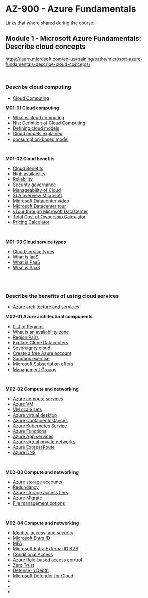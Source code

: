 
# AZ-900 - Azure Fundamentals
Links that where shared during the course:

## Module 1 - Microsoft Azure Fundamentals: Describe cloud concepts
https://learn.microsoft.com/en-us/training/paths/microsoft-azure-fundamentals-describe-cloud-concepts/

<br>

### Describe cloud computing
- [Cloud Computing](https://learn.microsoft.com/en-us/training/modules/describe-cloud-compute/)

<B>M01-01 Cloud computing</B>
- [What is cloud computing](https://learn.microsoft.com/training/modules/describe-cloud-compute/)
- [Nist Definition of Cloud Computing](https://csrc.nist.gov/pubs/sp/800/145/final)
- [Defining cloud models](https://learn.microsoft.com/training/modules/describe-cloud-compute/5-define-cloud-models)
- [Cloud models explained](https://azure.microsoft.com/en-gb/resources/cloud-computing-dictionary/what-are-private-public-hybrid-clouds/)
- [consumption-based model](https://learn.microsoft.com/en-gb/training/modules/describe-cloud-compute/6-describe-consumption-based-model)

<br>

<B>M01-02 Cloud benefits</B>
- [Cloud Benefits](https://learn.microsoft.com/training/modules/describe-benefits-use-cloud-services/)
- [High availability](https://learn.microsoft.com/training/modules/describe-benefits-use-cloud-services/2-high-availability-scalability-cloud)
- [Reliability](https://learn.microsoft.com/training/modules/describe-benefits-use-cloud-services/3-reliability-predictability-cloud)
- [Security governance](https://learn.microsoft.com/training/modules/describe-benefits-use-cloud-services/4-security-governance-cloud)
- [Manageability of Cloud](https://learn.microsoft.com/training/modules/describe-benefits-use-cloud-services/5-manageability-cloud)
- [SLA overview Microsoft](https://www.microsoft.com/licensing/docs/view/Service-Level-Agreements-SLA-for-Online-Services?lang=1)
- [Microsoft Datacenter video](https://learn.microsoft.com/en-us/shows/azure-videos/datacenter-overview)
- [Microsoft Datacenter tour](https://www.youtube.com/watch?v=80aK2_iwMOs)
- [vTour through Microsoft DataCenter](https://datacenters.microsoft.com/globe/explore/datacenter/)
- [Total Cost of Ownership Calculator](https://azure.microsoft.com/en-us/pricing/tco/calculator/)
- [Pricing Calculator](https://azure.microsoft.com/en-us/pricing/calculator/)

<br>

<B>M01-03 Cloud service types</B>
- [Cloud service types](https://learn.microsoft.com/training/modules/describe-cloud-service-types)
- [What is IaaS](https://azure.microsoft.com/en-gb/resources/cloud-computing-dictionary/what-is-iaas/)
- [What is PaaS](https://azure.microsoft.com/resources/cloud-computing-dictionary/what-is-paas/)
- [What is SaaS](https://azure.microsoft.com/resources/cloud-computing-dictionary/what-is-saas/)

<br>
<br>

### Describe the benefits of using cloud services
- [Azure architecture and services](https://learn.microsoft.com/training/paths/azure-fundamentals-describe-azure-architecture-services/)

<B>M02-01 Azure architectural components</B>
- [List of Regions](https://cdn-dynmedia-1.microsoft.com/is/content/microsoftcorp/microsoft/final/en-us/microsoft-brand/documents/995709-ACOM-DataResidency.pdf)
- [What is an availability zone](https://learn.microsoft.com/azure/reliability/availability-zones-overview)
- [Region Pairs](https://learn.microsoft.com/azure/reliability/cross-region-replication-azure#what-are-paired-regions)
- [Explore Globe Datacenters](https://datacenters.microsoft.com/globe/)
- [Sovereignty cloud](https://learn.microsoft.com/en-us/industry/sovereignty/cloud-for-sovereignty)
- [Create a free Azure account](https://learn.microsoft.com/training/modules/create-an-azure-account/)
- [Sandbox exercise](https://learn.microsoft.com/en-gb/training/modules/describe-core-architectural-components-of-azure/4-exercise-explore-learn-sandbox)
- [Microsoft Subscription offers](https://azure.microsoft.com/en-us/support/legal/offer-details/ )
- [Management Groups](https://learn.microsoft.com/azure/governance/management-groups/)

<br>

<B>M02-02 Compute and networking</B>
- [Azure compute services](https://azure.microsoft.com/products/category/compute/)
- [Azure VM](https://learn.microsoft.com/training/modules/describe-azure-compute-networking-services/2-virtual-machines)
- [VM scale sets](https://learn.microsoft.com/training/modules/describe-azure-compute-networking-services/2-virtual-machines)
- [Azure virtual desktop](https://learn.microsoft.com/azure/virtual-desktop/overview)
- [Azure Container Instances](https://azure.microsoft.com/en-us/services/container-instances/)
- [Azure Kubernetes Service](https://azure.microsoft.com/en-us/services/kubernetes-service/)
- [Azure Functions](https://learn.microsoft.com/training/modules/describe-azure-compute-networking-services/6-functions)
- [Azure App services](https://learn.microsoft.com/training/modules/describe-azure-compute-networking-services/7-describe-application-hosting-options)
- [Azure virtual private networks](https://learn.microsoft.com/en-gb/training/modules/describe-azure-compute-networking-services/10-virtual-private-networks)
- [Azure ExpressRoute](https://learn.microsoft.com/training/modules/describe-azure-compute-networking-services/11-expressroute/)
- [Azure DNS](https://learn.microsoft.com/training/modules/describe-azure-compute-networking-services/12-domain-name-system)

<br>

<B>M02-03 Compute and networking</B>
- [Azure storage accounts](https://learn.microsoft.com/en-gb/training/modules/describe-azure-storage-services/2-accounts)
- [Redundancy](https://learn.microsoft.com/training/modules/describe-azure-storage-services/3-redundancy)
- [Azure storage access tiers](https://learn.microsoft.com/training/modules/describe-azure-storage-services/4-describe-azure-storage-services)
- [Azure Migrate](https://learn.microsoft.com/training/modules/describe-azure-storage-services/6-identify-azure-data-migration-options)
- [File management options](https://learn.microsoft.com/training/modules/describe-azure-storage-services/7-identify-azure-file-movement-options)

<br>

<B>M02-04 Compute and networking</B>
- [Identity, access, and security](https://learn.microsoft.com/training/modules/describe-azure-identity-access-security)
- [Microsoft Entra ID](https://www.microsoft.com/security/business/identity-access/microsoft-entra-id)
- [MFA](https://learn.microsoft.com/training/modules/describe-azure-identity-access-security/3-authentication-methods)
- [Microsoft Entra External ID B2B](https://learn.microsoft.com/training/modules/describe-azure-identity-access-security/4-external-identities)
- [Conditional Access](https://learn.microsoft.com/azure/active-directory/conditional-access/overview)
- [Azure Role-based access control](https://learn.microsoft.com/azure/role-based-access-control/overview)
- [Zero Trust](https://learn.microsoft.com/training/modules/describe-azure-identity-access-security/7-describe-zero-trust-model)
- [Defense in Depth](https://learn.microsoft.com/training/modules/describe-azure-identity-access-security/8-describe-defense-depth)
- [Microsoft Defender for Cloud](https://learn.microsoft.com/training/modules/describe-azure-identity-access-security/9-describe-microsoft-defender-for-cloud)
- []()
- []()
- []()
